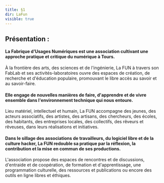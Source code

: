 ```yaml
---
title: §1
dir: LaFun
visible: true
---
```

<!--StartFragment-->

## Présentation :

#### **La** **Fabrique d’Usages Numériques est une association cultivant une approche pratique et critique du numérique à Tours.**

À la frontière des arts, des sciences et de l'ingénierie, La FUN à travers son FabLab et ses activités-laboratoires ouvre des espaces de création, de recherche et d'éducation populaire, promouvant le libre accès au savoir et au savoir-faire.

#### **Elle engage de nouvelles manières de faire, d'apprendre et de vivre ensemble dans l'environnement technique qui nous entoure.**

Lieu matériel, intellectuel et humain, La FUN accompagne des jeunes, des acteurs associatifs, des artistes, des artisans, des chercheurs, des écoles, des habitants, des entreprises locales, des collectifs, des rêveurs et rêveuses, dans leurs réalisations et initiatives.

#### **Dans le sillage des associations de travailleurs, du logiciel libre et de la culture hacker, La FUN redouble sa pratique par la réflexion, la contribution et la mise en commun de ses productions.**

L'association propose des espaces de rencontres et de discussions, d'entraide et de coopération, de formation et d'apprentissage, une programmation culturelle, des ressources et publications ou encore des outils en ligne libres et éthiques.

<!--EndFragment-->